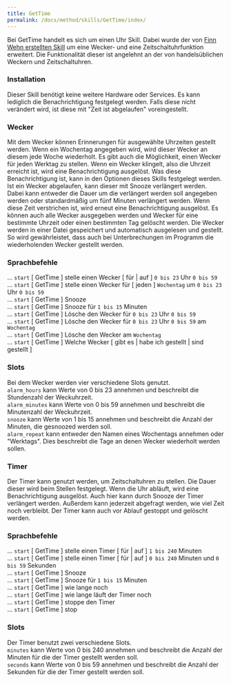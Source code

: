```yaml
---
title: GetTime
permalink: /docs/method/skills/GetTime/index/
---
```


Bei GetTime handelt es sich um einen Uhr Skill. Dabei wurde der von [Finn Wehn erstellten Skill](https://fwehn.github.io/pp-voiceassistant/docs/skills/GetTime/) um eine Wecker- und eine Zeitschaltuhrfunktion erweitert. Die Funktionalität dieser ist angelehnt an der von handelsüblichen Weckern und Zeitschaltuhren. 

### Installation

Dieser Skill benötigt keine weitere Hardware oder Services. Es kann lediglich die Benachrichtigung festgelegt werden. Falls diese nicht verändert wird, ist diese mit "Zeit ist abgelaufen" voreingestellt.

### Wecker

Mit dem Wecker können Erinnerungen für ausgewählte Uhrzeiten gestellt werden. Wenn ein Wochentag angegeben wird, wird dieser Wecker an diesem jede Woche wiederholt. Es gibt auch die Möglichkeit, einen Wecker für jeden Werktag zu stellen. Wenn ein Wecker klingelt, also die Uhrzeit erreicht ist, wird eine Benachrichtigung ausgelöst. Was diese Benachrichtigung ist, kann in den Optionen dieses Skills festgelegt werden. Ist ein Wecker abgelaufen, kann dieser mit Snooze verlängert werden. Dabei kann entweder die Dauer um die verlängert werden soll angegeben werden oder standardmäßig um fünf Minuten verlängert werden. Wenn diese Zeit verstrichen ist, wird erneut eine Benachrichtigung ausgelöst. Es können auch alle Wecker ausgegeben werden und Wecker für eine bestimmte Uhrzeit oder einen bestimmten Tag gelöscht werden. Die Wecker werden in einer Datei gespeichert und automatisch ausgelesen und gestellt. So wird gewährleistet, dass auch bei Unterbrechungen im Programm die wiederholenden Wecker gestellt werden. <br>

### Sprachbefehle

... `start` [ GetTime ] stelle einen Wecker [ für | auf ] `0 bis 23` Uhr `0 bis 59` <br>
... `start` [ GetTime ] stelle einen Wecker für [ jeden ] `Wochentag` um `0 bis 23` Uhr `0 bis 59` <br>
... `start` [ GetTime ] Snooze <br>
... `start` [ GetTime ] Snooze für `1 bis 15` Minuten <br>
... `start` [ GetTime ] Lösche den Wecker für `0 bis 23` Uhr `0 bis 59` <br>
... `start` [ GetTime ] Lösche den Wecker für `0 bis 23` Uhr `0 bis 59` am  `Wochentag` <br>
... `start` [ GetTime ] Lösche den Wecker am  `Wochentag` <br>
... `start` [ GetTime ] Welche Wecker [ gibt es | habe ich gestellt | sind gestellt ] <br>


### Slots

Bei dem Wecker werden vier verschiedene Slots genutzt. <br>
`alarm_hours` kann Werte von 0 bis 23 annehmen und beschreibt die Stundenzahl der Weckuhrzeit.<br>
`alarm_minutes` kann Werte von 0 bis 59 annehmen und beschreibt die Minutenzahl der Weckuhrzeit.<br>
`snooze` kann Werte von 1 bis 15 annehmen und beschreibt die Anzahl der Minuten, die gesnoozed werden soll.<br>
`alarm_repeat` kann entweder den Namen eines Wochentags annehmen oder "Werktags". Dies beschreibt die Tage an denen Wecker wiederholt werden sollen.<br>

### Timer

Der Timer kann genutzt werden, um Zeitschaltuhren zu stellen. Die Dauer dieser wird beim Stellen festgelegt. Wenn die Uhr abläuft, wird eine Benachrichtigung ausgelöst. Auch hier kann durch Snooze der Timer verlängert werden. Außerdem kann jederzeit abgefragt werden, wie viel Zeit noch verbleibt. Der Timer kann auch vor Ablauf gestoppt und gelöscht werden.

### Sprachbefehle

... `start` [ GetTime ] stelle einen Timer [ für | auf ]  `1 bis 240`  Minuten <br>
... `start` [ GetTime ] stelle einen Timer [ für | auf ] `0 bis 240` Minuten und `0 bis 59` Sekunden <br>
... `start` [ GetTime ] Snooze <br>
... `start` [ GetTime ] Snooze für `1 bis 15` Minuten <br>
... `start` [ GetTime ] wie lange noch <br>
... `start` [ GetTime ] wie lange läuft der Timer noch <br>
... `start` [ GetTime ] stoppe den Timer <br>
... `start` [ GetTime ] stop <br>

### Slots 

Der Timer benutzt zwei verschiedene Slots. <br>
`minutes` kann Werte von 0 bis 240 annehmen und beschreibt die Anzahl der Minuten für die der Timer gestellt werden soll.<br>
`seconds` kann Werte von 0 bis 59 annehmen und beschreibt die Anzahl der Sekunden für die der Timer gestellt werden soll.<br>

